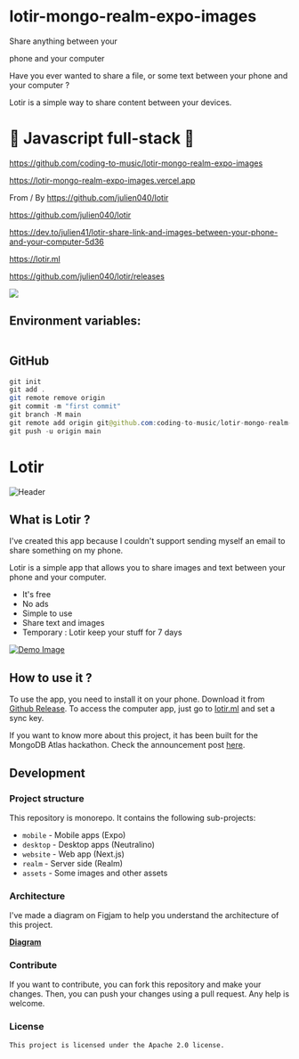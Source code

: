 # lotir-mongo-realm-expo-images

Share anything between your

phone and your computer

Have you ever wanted to share a file, or some text between your phone and your computer ?

Lotir is a simple way to share content between your devices.

# 🚀 Javascript full-stack 🚀

https://github.com/coding-to-music/lotir-mongo-realm-expo-images

https://lotir-mongo-realm-expo-images.vercel.app

From / By https://github.com/julien040/lotir

https://github.com/julien040/lotir

https://dev.to/julien41/lotir-share-link-and-images-between-your-phone-and-your-computer-5d36

https://lotir.ml

https://github.com/julien040/lotir/releases

![](https://raw.githubusercontent.com/julien040/lotir/master/assets/Architecture%20Scheme.png)

## Environment variables:

```java

```

## GitHub

```java
git init
git add .
git remote remove origin
git commit -m "first commit"
git branch -M main
git remote add origin git@github.com:coding-to-music/lotir-mongo-realm-expo-images.git
git push -u origin main
```

# Lotir

![Header](https://raw.githubusercontent.com/julien040/lotir/master/assets/Github%20header.png)

## What is Lotir ?

I've created this app because I couldn't support sending myself an email to share something on my phone.

Lotir is a simple app that allows you to share images and text between your phone and your computer.

- It's free
- No ads
- Simple to use
- Share text and images
- Temporary : Lotir keep your stuff for 7 days

[![Demo Image](https://img.youtube.com/vi/48bThHfEfug/0.jpg)](https://www.youtube.com/watch?v=48bThHfEfug "Lotir - Text sharing demo")

## How to use it ?

To use the app, you need to install it on your phone. Download it from [Github Release](https://github.com/julien040/lotir/releases). To access the computer app, just go to [lotir.ml](https://lotir.ml) and set a sync key.

If you want to know more about this project, it has been built for the MongoDB Atlas hackathon. Check the announcement post [here](https://dev.to/julien41/lotir-share-link-and-images-between-your-phone-and-your-computer-5d36).

## Development

### Project structure

This repository is monorepo. It contains the following sub-projects:

- `mobile` - Mobile apps (Expo)
- `desktop` - Desktop apps (Neutralino)
- `website` - Web app (Next.js)
- `realm` - Server side (Realm)
- `assets` - Some images and other assets

### Architecture

I've made a diagram on Figjam to help you understand the architecture of this project.

[**Diagram**](https://raw.githubusercontent.com/julien040/lotir/master/assets/Architecture%20Scheme.png)

### Contribute

If you want to contribute, you can fork this repository and make your changes. Then, you can push your changes using a pull request. Any help is welcome.

### License

    This project is licensed under the Apache 2.0 license.
